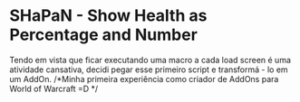 SHaPaN - Show Health as Percentage and Number
======

Tendo em vista que ficar executando uma macro a cada load screen é uma atividade cansativa, decidi pegar esse primeiro script e transformá - lo em um AddOn.
/*Minha primeira experiência como criador de AddOns para World of Warcraft =D */ 

